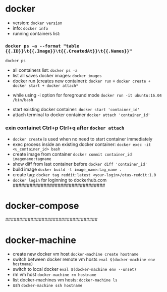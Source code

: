 # docker
- version:
`docker version`
- info:
`docker info`
- running containers list:
### `docker ps -a --format "table {{.ID}}\t{{.Image}}\t{{.CreatedAt}}\t{{.Names}}"`
`docker ps`
- all containers list:
`docker ps -a`
- list all saves docker images:
`docker images`
- docker run (creates new container):
`docker run` = `docker create + docker start + docker attach*`
 * while using -i option for foreground mode
`docker run -it ubuntu:16.04 /bin/bash`
- start existing docker container:
`docker start 'container_id'`
- attach terminal to docker container
`docker attach 'container_id'`
### exin containet Ctrl+p Ctrl+q after `docker attach`
- `docker create` is used when no need to start container immediately
- exec process inside an existing docker container:
`docker exec -it <u_container_id> bash`
- create image from container
`docker commit container_id imagename:tagname`
- show diff from last container before
`docker diff 'container_id'`
- build image
`docker build -t image_name:tag_name .`
- create tag:
`docker tag reddit:latest <your-login>/otus-reddit:1.0`
- `docker login` for loginning to dockerhub.com
#################################
# docker-compose

#################################
# docker-machine
- create new docker vm host
`docker-machine create hostname`
- switch between docker remote vm hosts
`eval $(docker-machine env hostname)`
- switch to local docker
`eval $(docker-machine env --unset)`
- rm vm host
`docker-machine rm hostname`
- list docker-machines vm hosts:
`docker-machine ls`
- ssh
`docker-machine ssh hostname`
